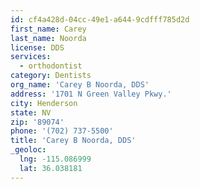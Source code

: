 ```yaml
---
id: cf4a428d-04cc-49e1-a644-9cdfff785d2d
first_name: Carey
last_name: Noorda
license: DDS
services:
  - orthodontist
category: Dentists
org_name: 'Carey B Noorda, DDS'
address: '1701 N Green Valley Pkwy.'
city: Henderson
state: NV
zip: '89074'
phone: '(702) 737-5500'
title: 'Carey B Noorda, DDS'
_geoloc:
  lng: -115.086999
  lat: 36.038181
---
```

